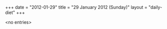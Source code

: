 +++
date = "2012-01-29"
title = "29 January 2012 (Sunday)"
layout = "daily-diet"
+++


\<no entries\>
